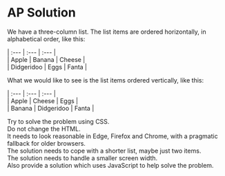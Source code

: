# AP Solution

We have a three-column list. The list items are ordered horizontally, in alphabetical order, like this:


| :---        | :---        | :---        |        
| Apple	      | Banana      | Cheese      |      
| Didgeridoo  | Eggs  	    | Fanta       |         

What we would like to see is the list items ordered vertically, like this:

| :---        | :---        | :---        |        
| Apple	      | Cheese      | Eggs        |      
| Banana      | Didgeridoo  | Fanta       |          


Try to solve the problem using CSS.    
Do not change the HTML.     
It needs to look reasonable in Edge, Firefox and Chrome, with a pragmatic fallback for older browsers.     
The solution needs to cope with a shorter list, maybe just two items.     
The solution needs to handle a smaller screen width.     
Also provide a solution which uses JavaScript to help solve the problem.     
